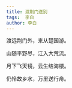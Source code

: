 ```yaml
---
title: 渡荆门送别 
tags:  李白
author: 李白
---
```


渡远荆门外，来从楚国游。

山随平野尽，江入大荒流。

月下飞天镜，云生结海楼。

仍怜故乡水，万里送行舟。


